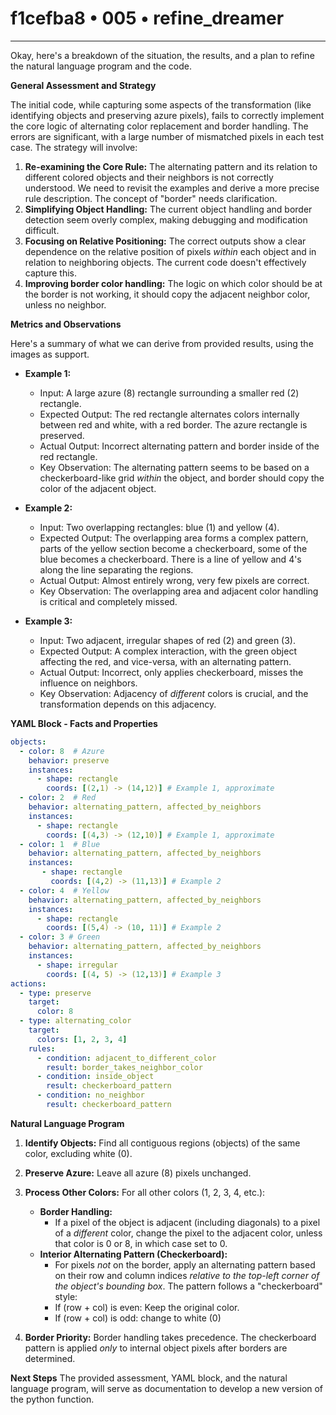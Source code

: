 # f1cefba8 • 005 • refine_dreamer

---
Okay, here's a breakdown of the situation, the results, and a plan to refine the natural language program and the code.

**General Assessment and Strategy**

The initial code, while capturing some aspects of the transformation (like identifying objects and preserving azure pixels), fails to correctly implement the core logic of alternating color replacement and border handling. The errors are significant, with a large number of mismatched pixels in each test case.  The strategy will involve:

1.  **Re-examining the Core Rule:**  The alternating pattern and its relation to different colored objects and their neighbors is not correctly understood. We need to revisit the examples and derive a more precise rule description. The concept of "border" needs clarification.
2.  **Simplifying Object Handling:** The current object handling and border detection seem overly complex, making debugging and modification difficult.
3.  **Focusing on Relative Positioning:** The correct outputs show a clear dependence on the relative position of pixels *within* each object and in relation to neighboring objects.  The current code doesn't effectively capture this.
4. **Improving border color handling:** The logic on which color should be at the border is not working, it should copy the adjacent neighbor color, unless no neighbor.

**Metrics and Observations**

Here's a summary of what we can derive from provided results, using the images as support.

*   **Example 1:**
    *   Input: A large azure (8) rectangle surrounding a smaller red (2) rectangle.
    *   Expected Output: The red rectangle alternates colors internally between red and white, with a red border. The azure rectangle is preserved.
    *   Actual Output: Incorrect alternating pattern and border inside of the red rectangle.
    *   Key Observation: The alternating pattern seems to be based on a checkerboard-like grid *within* the object, and border should copy the color of the adjacent object.

*   **Example 2:**
    *   Input: Two overlapping rectangles: blue (1) and yellow (4).
    *   Expected Output: The overlapping area forms a complex pattern, parts of the yellow section become a checkerboard, some of the blue becomes a checkerboard. There is a line of yellow and 4's along the line separating the regions.
    *   Actual Output: Almost entirely wrong, very few pixels are correct.
    *   Key Observation: The overlapping area and adjacent color handling is critical and completely missed.

*   **Example 3:**
    *   Input: Two adjacent, irregular shapes of red (2) and green (3).
    *   Expected Output: A complex interaction, with the green object affecting the red, and vice-versa, with an alternating pattern.
    *   Actual Output: Incorrect, only applies checkerboard, misses the influence on neighbors.
    *   Key Observation: Adjacency of *different* colors is crucial, and the transformation depends on this adjacency.

**YAML Block - Facts and Properties**

```yaml
objects:
  - color: 8  # Azure
    behavior: preserve
    instances:
      - shape: rectangle
        coords: [(2,1) -> (14,12)] # Example 1, approximate
  - color: 2  # Red
    behavior: alternating_pattern, affected_by_neighbors
    instances:
      - shape: rectangle
        coords: [(4,3) -> (12,10)] # Example 1, approximate
  - color: 1  # Blue
    behavior: alternating_pattern, affected_by_neighbors
    instances:
       - shape: rectangle
         coords: [(4,2) -> (11,13)] # Example 2
  - color: 4  # Yellow
    behavior: alternating_pattern, affected_by_neighbors
    instances:
      - shape: rectangle
        coords: [(5,4) -> (10, 11)] # Example 2
  - color: 3 # Green
    behavior: alternating_pattern, affected_by_neighbors
    instances:
      - shape: irregular
        coords: [(4, 5) -> (12,13)] # Example 3
actions:
  - type: preserve
    target:
      color: 8
  - type: alternating_color
    target:
      colors: [1, 2, 3, 4]
    rules:
      - condition: adjacent_to_different_color
        result: border_takes_neighbor_color
      - condition: inside_object
        result: checkerboard_pattern
      - condition: no_neighbor
        result: checkerboard_pattern

```

**Natural Language Program**

1.  **Identify Objects:** Find all contiguous regions (objects) of the same color, excluding white (0).

2.  **Preserve Azure:**  Leave all azure (8) pixels unchanged.

3.  **Process Other Colors:** For all other colors (1, 2, 3, 4, etc.):
    *   **Border Handling:**
        *   If a pixel of the object is adjacent (including diagonals) to a pixel of a *different* color, change the pixel to the adjacent color, unless that color is 0 or 8, in which case set to 0.
    *   **Interior Alternating Pattern (Checkerboard):**
        *   For pixels *not* on the border, apply an alternating pattern based on their row and column indices *relative to the top-left corner of the object's bounding box*. The pattern follows a "checkerboard" style:
        *   If (row + col) is even: Keep the original color.
        *   If (row + col) is odd: change to white (0)

4. **Border Priority:** Border handling takes precedence. The checkerboard pattern is applied *only* to internal object pixels after borders are determined.

**Next Steps**
The provided assessment, YAML block, and the natural language program, will serve as documentation to develop a new version of the python function.

